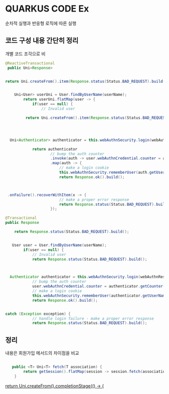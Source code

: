 # QUARKUS CODE Ex

순차적 실행과 반응형 로직에 따른 실행

## 코드 구성 내용 간단히 정리

개별 코드 조각으로 비
```java
@ReactiveTransactional
 public Uni<Response>


return Uni.createFrom().item(Response.status(Status.BAD_REQUEST).build());


    Uni<User> userUni = User.findByUserName(userName);
        return userUni.flatMap(user -> {
            if(user == null) {
                // Invalid user

         return Uni.createFrom().item(Response.status(Status.BAD_REQUEST).build());




  Uni<Authenticator> authenticator = this.webAuthnSecurity.login(webAuthnResponse, ctx);

            return authenticator
                    // bump the auth counter
                    .invoke(auth -> user.webAuthnCredential.counter = auth.getCounter())
                    .map(auth -> {
                        // make a login cookie
                        this.webAuthnSecurity.rememberUser(auth.getUserName(), ctx);
                        return Response.ok().build();



 .onFailure().recoverWithItem(x -> {
                        // make a proper error response
                        return Response.status(Status.BAD_REQUEST).build();
                    });
```



```java
@Transactional  
public Response

    return Response.status(Status.BAD_REQUEST).build();


   User user = User.findByUserName(userName);
        if(user == null) {
            // Invalid user
            return Response.status(Status.BAD_REQUEST).build();



  Authenticator authenticator = this.webAuthnSecurity.login(webAuthnResponse, ctx).await().indefinitely();
            // bump the auth counter
            user.webAuthnCredential.counter = authenticator.getCounter();
            // make a login cookie
            this.webAuthnSecurity.rememberUser(authenticator.getUserName(), ctx);
            return Response.ok().build();


catch (Exception exception) {
            // handle login failure - make a proper error response
            return Response.status(Status.BAD_REQUEST).build();


```



## 정리

내용은 회원가입 메서드의 차이점을 비교

```java

   public <T> Uni<T> fetch(T association) {
        return getSession().flatMap(session -> session.fetch(association));
    }

```


[return Uni.createFrom().completionStage(() -> {](https://github.com/cescoffier/reactive-systems-in-java/blob/931a61cd6253b06f8514e70044a834d9a61768f6/chapter-10/database-example/src/main/java/org/acme/HttpEndpoint.java#L26)













